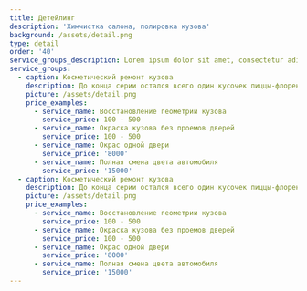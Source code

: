 ```yaml
---
title: Детейлинг
description: 'Химчистка салона, полировка кузова'
background: /assets/detail.png
type: detail
order: '40'
service_groups_description: Lorem ipsum dolor sit amet, consectetur adipiscing elit, sed do eiusmod tempor incididunt ut labore et dolore magna aliqua. Ut enim ad minim veniam, quis nostrud exercitation ullamco laboris nisi ut aliquip ex ea commodo consequat. Duis aute irure dolor in reprehenderit in voluptate velit esse cillum dolore eu fugiat nulla pariatur. Excepteur sint occaecat cupidatat non proident, sunt in culpa qui officia deserunt mollit anim id est laborum.
service_groups:
  - caption: Косметический ремонт кузова
    description: До конца серии остался всего один кусочек пиццы-флорентины за 149999?
    picture: /assets/detail.png
    price_examples:
      - service_name: Восстановление геометрии кузова
        service_price: 100 - 500
      - service_name: Окраска кузова без проемов дверей
        service_price: 100 - 500
      - service_name: Окрас одной двери
        service_price: '8000'
      - service_name: Полная смена цвета автомобиля
        service_price: '15000'
  - caption: Косметический ремонт кузова
    description: До конца серии остался всего один кусочек пиццы-флорентины за 149999?
    picture: /assets/detail.png
    price_examples:
      - service_name: Восстановление геометрии кузова
        service_price: 100 - 500
      - service_name: Окраска кузова без проемов дверей
        service_price: 100 - 500
      - service_name: Окрас одной двери
        service_price: '8000'
      - service_name: Полная смена цвета автомобиля
        service_price: '15000'
---
```


